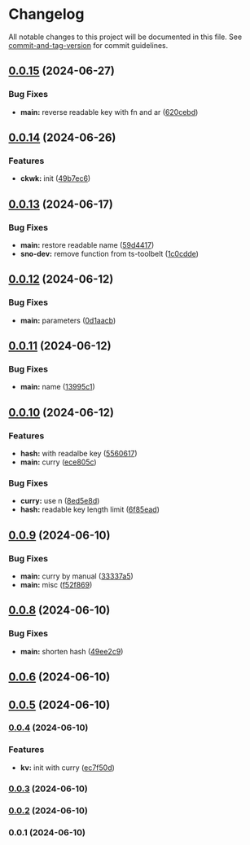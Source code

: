 # Changelog

All notable changes to this project will be documented in this file. See [commit-and-tag-version](https://github.com/absolute-version/commit-and-tag-version) for commit guidelines.

## [0.0.15](https://github.com/snomiao/keyv-cached-with/compare/v0.0.14...v0.0.15) (2024-06-27)


### Bug Fixes

* **main:** reverse readable key with fn and ar ([620cebd](https://github.com/snomiao/keyv-cached-with/commit/620cebdc1aaa5332ec98cede1287d9f1b954a99b))

## [0.0.14](https://github.com/snomiao/keyv-cached-with/compare/v0.0.13...v0.0.14) (2024-06-26)


### Features

* **ckwk:** init ([49b7ec6](https://github.com/snomiao/keyv-cached-with/commit/49b7ec6c1d34e8df29dd720312e583bbeff2e345))

## [0.0.13](https://github.com/snomiao/keyv-cached-with/compare/v0.0.12...v0.0.13) (2024-06-17)


### Bug Fixes

* **main:** restore readable name ([59d4417](https://github.com/snomiao/keyv-cached-with/commit/59d441730c5edb23f54b1351ce472b87892dea02))
* **sno-dev:** remove function from ts-toolbelt ([1c0cdde](https://github.com/snomiao/keyv-cached-with/commit/1c0cddebdc2ce11c4d9ed28145554b5882526d6f))

## [0.0.12](https://github.com/snomiao/keyv-cached-with/compare/v0.0.11...v0.0.12) (2024-06-12)


### Bug Fixes

* **main:** parameters ([0d1aacb](https://github.com/snomiao/keyv-cached-with/commit/0d1aacb789237b4c940305c8c2dc0b745f1ba7ed))

## [0.0.11](https://github.com/snomiao/keyv-cached-with/compare/v0.0.10...v0.0.11) (2024-06-12)


### Bug Fixes

* **main:** name ([13995c1](https://github.com/snomiao/keyv-cached-with/commit/13995c14cdaa90b1fe2132939ed9f54226bb115e))

## [0.0.10](https://github.com/snomiao/keyv-cached-with/compare/v0.0.9...v0.0.10) (2024-06-12)


### Features

* **hash:** with readalbe key ([5560617](https://github.com/snomiao/keyv-cached-with/commit/5560617b8ccb08f54256a3779b8ec0a1d6c0225d))
* **main:** curry ([ece805c](https://github.com/snomiao/keyv-cached-with/commit/ece805c15df6dc4616cf1c430eb543aa97d914b9))


### Bug Fixes

* **curry:** use n ([8ed5e8d](https://github.com/snomiao/keyv-cached-with/commit/8ed5e8d1a15260a9b5a9ad24c2bb7c490df38808))
* **hash:** readable key length limit ([6f85ead](https://github.com/snomiao/keyv-cached-with/commit/6f85ead0894bfa38677f60e07ebdd4d1a1efb11d))

## [0.0.9](https://github.com/snomiao/keyv-cached-with/compare/v0.0.8...v0.0.9) (2024-06-10)


### Bug Fixes

* **main:** curry by manual ([33337a5](https://github.com/snomiao/keyv-cached-with/commit/33337a54db9973c24d1c419be80db52ffbdeb422))
* **main:** misc ([f52f869](https://github.com/snomiao/keyv-cached-with/commit/f52f86958dbdfb69e1c9832bb60235f4a9ac8f8a))

## [0.0.8](https://github.com/snomiao/keyv-cached-with/compare/v0.0.6...v0.0.8) (2024-06-10)


### Bug Fixes

* **main:** shorten hash ([49ee2c9](https://github.com/snomiao/keyv-cached-with/commit/49ee2c949c7e9057a2276c065ffee52d62f08a75))

## [0.0.6](https://github.com/snomiao/keyv-cached-with/compare/v0.0.5...v0.0.6) (2024-06-10)

## [0.0.5](https://github.com/snomiao/keyv-cached-with/compare/v0.0.4...v0.0.5) (2024-06-10)

### [0.0.4](https://github.com/snomiao/keyv-cached-with/compare/v0.0.3...v0.0.4) (2024-06-10)


### Features

* **kv:** init with curry ([ec7f50d](https://github.com/snomiao/keyv-cached-with/commit/ec7f50d10697da123ef084d9ef495e53e163ee55))

### [0.0.3](https://github.com/snomiao/keyv-cached-with/compare/v0.0.2...v0.0.3) (2024-06-10)

### [0.0.2](https://github.com/snomiao/keyv-cached-with/compare/v0.0.1...v0.0.2) (2024-06-10)

### 0.0.1 (2024-06-10)
